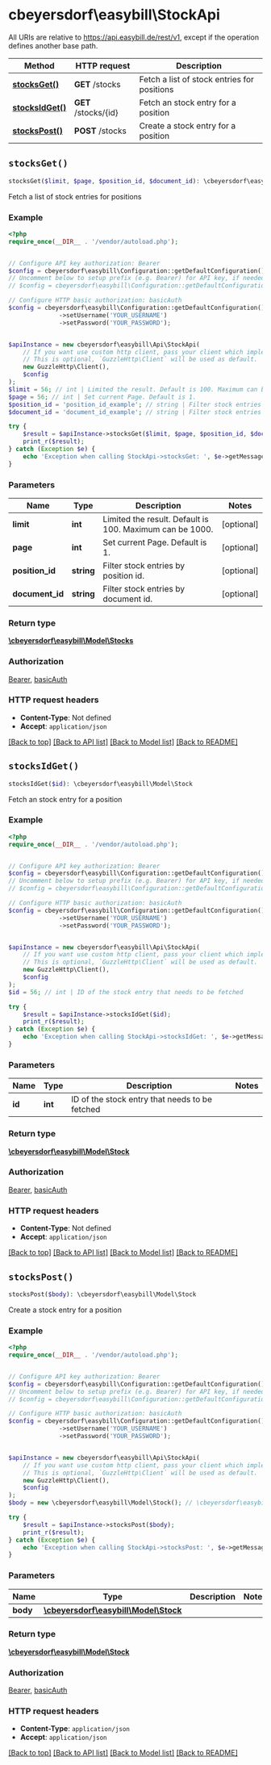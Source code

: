 # cbeyersdorf\easybill\StockApi

All URIs are relative to https://api.easybill.de/rest/v1, except if the operation defines another base path.

| Method | HTTP request | Description |
| ------------- | ------------- | ------------- |
| [**stocksGet()**](StockApi.md#stocksGet) | **GET** /stocks | Fetch a list of stock entries for positions |
| [**stocksIdGet()**](StockApi.md#stocksIdGet) | **GET** /stocks/{id} | Fetch an stock entry for a position |
| [**stocksPost()**](StockApi.md#stocksPost) | **POST** /stocks | Create a stock entry for a position |


## `stocksGet()`

```php
stocksGet($limit, $page, $position_id, $document_id): \cbeyersdorf\easybill\Model\Stocks
```

Fetch a list of stock entries for positions

### Example

```php
<?php
require_once(__DIR__ . '/vendor/autoload.php');


// Configure API key authorization: Bearer
$config = cbeyersdorf\easybill\Configuration::getDefaultConfiguration()->setApiKey('Authorization', 'YOUR_API_KEY');
// Uncomment below to setup prefix (e.g. Bearer) for API key, if needed
// $config = cbeyersdorf\easybill\Configuration::getDefaultConfiguration()->setApiKeyPrefix('Authorization', 'Bearer');

// Configure HTTP basic authorization: basicAuth
$config = cbeyersdorf\easybill\Configuration::getDefaultConfiguration()
              ->setUsername('YOUR_USERNAME')
              ->setPassword('YOUR_PASSWORD');


$apiInstance = new cbeyersdorf\easybill\Api\StockApi(
    // If you want use custom http client, pass your client which implements `GuzzleHttp\ClientInterface`.
    // This is optional, `GuzzleHttp\Client` will be used as default.
    new GuzzleHttp\Client(),
    $config
);
$limit = 56; // int | Limited the result. Default is 100. Maximum can be 1000.
$page = 56; // int | Set current Page. Default is 1.
$position_id = 'position_id_example'; // string | Filter stock entries by position id.
$document_id = 'document_id_example'; // string | Filter stock entries by document id.

try {
    $result = $apiInstance->stocksGet($limit, $page, $position_id, $document_id);
    print_r($result);
} catch (Exception $e) {
    echo 'Exception when calling StockApi->stocksGet: ', $e->getMessage(), PHP_EOL;
}
```

### Parameters

| Name | Type | Description  | Notes |
| ------------- | ------------- | ------------- | ------------- |
| **limit** | **int**| Limited the result. Default is 100. Maximum can be 1000. | [optional] |
| **page** | **int**| Set current Page. Default is 1. | [optional] |
| **position_id** | **string**| Filter stock entries by position id. | [optional] |
| **document_id** | **string**| Filter stock entries by document id. | [optional] |

### Return type

[**\cbeyersdorf\easybill\Model\Stocks**](../Model/Stocks.md)

### Authorization

[Bearer](../../README.md#Bearer), [basicAuth](../../README.md#basicAuth)

### HTTP request headers

- **Content-Type**: Not defined
- **Accept**: `application/json`

[[Back to top]](#) [[Back to API list]](../../README.md#endpoints)
[[Back to Model list]](../../README.md#models)
[[Back to README]](../../README.md)

## `stocksIdGet()`

```php
stocksIdGet($id): \cbeyersdorf\easybill\Model\Stock
```

Fetch an stock entry for a position

### Example

```php
<?php
require_once(__DIR__ . '/vendor/autoload.php');


// Configure API key authorization: Bearer
$config = cbeyersdorf\easybill\Configuration::getDefaultConfiguration()->setApiKey('Authorization', 'YOUR_API_KEY');
// Uncomment below to setup prefix (e.g. Bearer) for API key, if needed
// $config = cbeyersdorf\easybill\Configuration::getDefaultConfiguration()->setApiKeyPrefix('Authorization', 'Bearer');

// Configure HTTP basic authorization: basicAuth
$config = cbeyersdorf\easybill\Configuration::getDefaultConfiguration()
              ->setUsername('YOUR_USERNAME')
              ->setPassword('YOUR_PASSWORD');


$apiInstance = new cbeyersdorf\easybill\Api\StockApi(
    // If you want use custom http client, pass your client which implements `GuzzleHttp\ClientInterface`.
    // This is optional, `GuzzleHttp\Client` will be used as default.
    new GuzzleHttp\Client(),
    $config
);
$id = 56; // int | ID of the stock entry that needs to be fetched

try {
    $result = $apiInstance->stocksIdGet($id);
    print_r($result);
} catch (Exception $e) {
    echo 'Exception when calling StockApi->stocksIdGet: ', $e->getMessage(), PHP_EOL;
}
```

### Parameters

| Name | Type | Description  | Notes |
| ------------- | ------------- | ------------- | ------------- |
| **id** | **int**| ID of the stock entry that needs to be fetched | |

### Return type

[**\cbeyersdorf\easybill\Model\Stock**](../Model/Stock.md)

### Authorization

[Bearer](../../README.md#Bearer), [basicAuth](../../README.md#basicAuth)

### HTTP request headers

- **Content-Type**: Not defined
- **Accept**: `application/json`

[[Back to top]](#) [[Back to API list]](../../README.md#endpoints)
[[Back to Model list]](../../README.md#models)
[[Back to README]](../../README.md)

## `stocksPost()`

```php
stocksPost($body): \cbeyersdorf\easybill\Model\Stock
```

Create a stock entry for a position

### Example

```php
<?php
require_once(__DIR__ . '/vendor/autoload.php');


// Configure API key authorization: Bearer
$config = cbeyersdorf\easybill\Configuration::getDefaultConfiguration()->setApiKey('Authorization', 'YOUR_API_KEY');
// Uncomment below to setup prefix (e.g. Bearer) for API key, if needed
// $config = cbeyersdorf\easybill\Configuration::getDefaultConfiguration()->setApiKeyPrefix('Authorization', 'Bearer');

// Configure HTTP basic authorization: basicAuth
$config = cbeyersdorf\easybill\Configuration::getDefaultConfiguration()
              ->setUsername('YOUR_USERNAME')
              ->setPassword('YOUR_PASSWORD');


$apiInstance = new cbeyersdorf\easybill\Api\StockApi(
    // If you want use custom http client, pass your client which implements `GuzzleHttp\ClientInterface`.
    // This is optional, `GuzzleHttp\Client` will be used as default.
    new GuzzleHttp\Client(),
    $config
);
$body = new \cbeyersdorf\easybill\Model\Stock(); // \cbeyersdorf\easybill\Model\Stock

try {
    $result = $apiInstance->stocksPost($body);
    print_r($result);
} catch (Exception $e) {
    echo 'Exception when calling StockApi->stocksPost: ', $e->getMessage(), PHP_EOL;
}
```

### Parameters

| Name | Type | Description  | Notes |
| ------------- | ------------- | ------------- | ------------- |
| **body** | [**\cbeyersdorf\easybill\Model\Stock**](../Model/Stock.md)|  | |

### Return type

[**\cbeyersdorf\easybill\Model\Stock**](../Model/Stock.md)

### Authorization

[Bearer](../../README.md#Bearer), [basicAuth](../../README.md#basicAuth)

### HTTP request headers

- **Content-Type**: `application/json`
- **Accept**: `application/json`

[[Back to top]](#) [[Back to API list]](../../README.md#endpoints)
[[Back to Model list]](../../README.md#models)
[[Back to README]](../../README.md)
